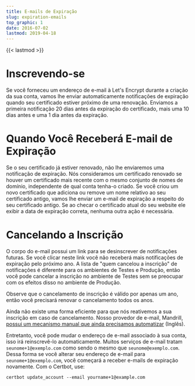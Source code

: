 ```yaml
---
title: E-mails de Expiração
slug: expiration-emails
top_graphic: 1
date: 2016-07-02
lastmod: 2019-04-18
---
```


{{< lastmod >}}

# Inscrevendo-se

Se você forneceu um endereço de e-mail à Let's Encrypt durante a criação da sua
conta, vamos lhe enviar automaticamente notificações de expiração quando seu certificado
estiver próximo de uma renovação. Enviamos a primeira notificação 20 dias antes
da expiração do certificado, mais uma 10 dias antes e uma 1 dia antes da expiração.

# Quando Você Receberá E-mail de Expiração 

Se o seu certificado já estiver renovado, não lhe enviaremos uma notificação de expiração. Nós
consideramos um certificado renovado se houver um certificado mais recente 
com o mesmo conjunto de nomes de domínio, independente de qual conta tenha-o criado.
Se você criou um novo certificado que adiciona ou remove um nome relativo ao seu
certificado antigo, vamos lhe enviar um e-mail de expiração a respeito do seu certificado antigo.
Se ao checar o certificado atual do seu website ele exibir
a data de expiração correta, nenhuma outra ação é necessária.  

# Cancelando a Inscrição

O corpo do e-mail possui um link para se desinscrever de notificações futuras. Se você
clicar neste link você não receberá mais notificações de expiração pelo próximo ano.
A lista de "quem cancelou a inscrição" de notificações é diferente para os ambientes de Testes e
Produção, então você pode cancelar a inscrição no ambiente de Testes sem se preocupar
com os efeitos disso no ambiente de Produção.

Observe que o cancelamento de inscrição é válido por apenas um ano, então você
precisará renovar o cancelamento todos os anos.

Ainda não existe uma forma eficiente para que nós reativemos a sua inscrição
em caso de cancelamento. Nosso provedor de e-mail, Mandrill, [possui um mecanismo manual que ainda precisamos 
automatizar](https://mandrill.zendesk.com/hc/en-us/articles/205582947-About-Unsubscribes) (Inglês).

Entretanto, você pode mudar o endereço de e-mail associado à sua conta, isso irá
reinscrevê-lo automaticamente. Muitos serviços de e-mail tratam `seunome+1@exemplo.com` como
sendo o mesmo que `seunome@exemplo.com`. Dessa forma se você alterar seu endereço de e-mail para
`seunome+1@exemplo.com`, você começará a receber e-mails de expiração novamente. Com o Certbot,
use:

`certbot update_account --email yourname+1@example.com`
